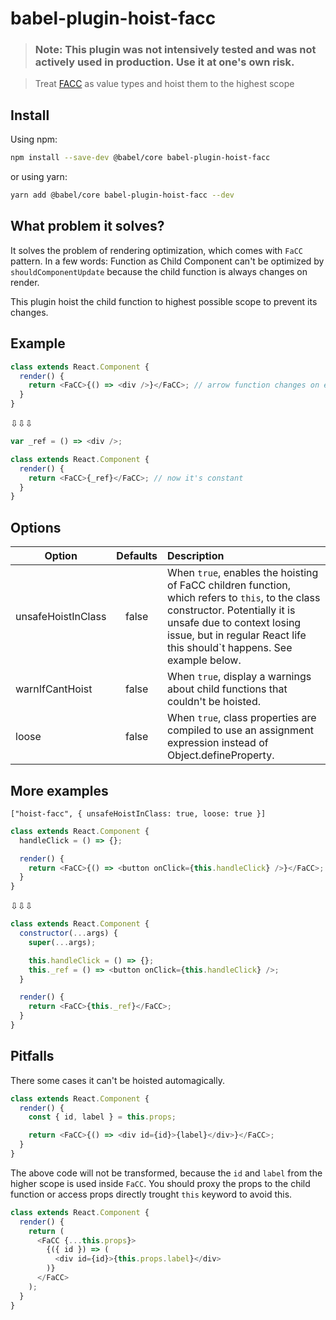 # babel-plugin-hoist-facc

> ### Note: This plugin was not intensively tested and was not actively used in production. Use it at one's own risk.

> Treat [FACC](https://medium.com/merrickchristensen/function-as-child-components-5f3920a9ace9) as value types and hoist them to the highest scope

## Install

Using npm:

```sh
npm install --save-dev @babel/core babel-plugin-hoist-facc
```

or using yarn:

```sh
yarn add @babel/core babel-plugin-hoist-facc --dev
```

## What problem it solves?

It solves the problem of rendering optimization, which comes with `FaCC` pattern. In a few words: Function as Child Component can't be optimized by `shouldComponentUpdate` because the child function is always changes on render.

This plugin hoist the child function to highest possible scope to prevent its changes.

## Example

```javascript
class extends React.Component {
  render() {
    return <FaCC>{() => <div />}</FaCC>; // arrow function changes on each render
  }
}
```

⇩⇩⇩

```javascript
var _ref = () => <div />;

class extends React.Component {
  render() {
    return <FaCC>{_ref}</FaCC>; // now it's constant
  }
}
```

## Options

| Option             | Defaults | Description                                                                                                                                                                                                                              |
| ------------------ | :------: | :--------------------------------------------------------------------------------------------------------------------------------------------------------------------------------------------------------------------------------------- |
| unsafeHoistInClass |  false   | When `true`, enables the hoisting of FaCC children function, which refers to `this`, to the class constructor. Potentially it is unsafe due to context losing issue, but in regular React life this should`t happens. See example below. |
| warnIfCantHoist    |  false   | When `true`, display a warnings about child functions that couldn't be hoisted.                                                                                                                                                          |
| loose              |  false   | When `true`, class properties are compiled to use an assignment expression instead of Object.defineProperty.                                                                                                                             |

## More examples

`["hoist-facc", { unsafeHoistInClass: true, loose: true }]`

```javascript
class extends React.Component {
  handleClick = () => {};

  render() {
    return <FaCC>{() => <button onClick={this.handleClick} />}</FaCC>;
  }
}
```

⇩⇩⇩

```javascript
class extends React.Component {
  constructor(...args) {
    super(...args);

    this.handleClick = () => {};
    this._ref = () => <button onClick={this.handleClick} />;
  }

  render() {
    return <FaCC>{this._ref}</FaCC>;
  }
}
```

## Pitfalls

There some cases it can't be hoisted automagically.

```javascript
class extends React.Component {
  render() {
    const { id, label } = this.props;

    return <FaCC>{() => <div id={id}>{label}</div>}</FaCC>;
  }
}
```

The above code will not be transformed, because the `id` and `label` from the higher scope is used inside `FaCC`.
You should proxy the props to the child function or access props directly trought `this` keyword to avoid this.

```javascript
class extends React.Component {
  render() {
    return (
      <FaCC {...this.props}>
        {({ id }) => (
          <div id={id}>{this.props.label}</div>
        )}
      </FaCC>
    );
  }
}
```

